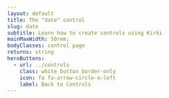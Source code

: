 ```yaml
---
layout: default
title: The "date" control
slug: date
subtitle: Learn how to create controls using Kirki
mainMaxWidth: 50rem;
bodyClasses: control page
returns: string
heroButtons:
  - url: ../controls
    class: white button border-only
    icon: fa fa-arrow-circle-o-left
    label: Back to Controls
---
```

